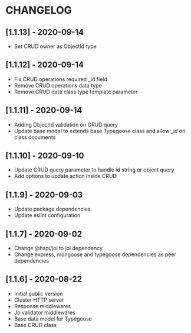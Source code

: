 # CHANGELOG

## [1.1.13] - 2020-09-14
- Set CRUD owner as ObjectId type

## [1.1.12] - 2020-09-14
- Fix CRUD operations required _id field
- Remove CRUD operations data type
- Remove CRUD data class type template parameter

## [1.1.11] - 2020-09-14
- Adding ObjectId validation on CRUD query
- Update base model to extends base Typegoose class and allow _id on class documents

## [1.1.10] - 2020-09-10
- Update CRUD query parameter to handle id string or object query
- Add options to update action inside CRUD

## [1.1.9] - 2020-09-03
- Update package dependencies
- Update eslint configuration

## [1.1.7] - 2020-09-02
- Change @hapi/joi to joi dependency
- Change express, mongoose and typegoose dependencies as peer dependencies

## [1.1.6] - 2020-08-22
- Initial public version
- Cluster HTTP server
- Response middlewares
- Jo validator middlewares
- Base data model for Typegoose
- Base CRUD class
